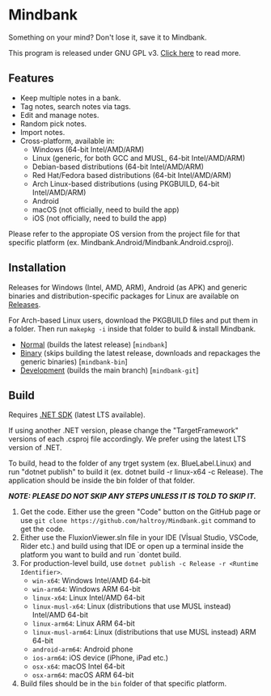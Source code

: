 # Mindbank

Something on your mind? Don't lose it, save it to Mindbank.

This program is released under GNU GPL v3. [Click here](./LICENSE) to read more.

## Features

- Keep multiple notes in a bank.
- Tag notes, search notes via tags.
- Edit and manage notes.
- Random pick notes.
- Import notes.
- Cross-platform, available in:
   - Windows (64-bit Intel/AMD/ARM)
   - Linux (generic, for both GCC and MUSL, 64-bit Intel/AMD/ARM)
   - Debian-based distributions (64-bit Intel/AMD/ARM)
   - Red Hat/Fedora based distributions (64-bit Intel/AMD/ARM)
   - Arch Linux-based distributions (using PKGBUILD, 64-bit Intel/AMD/ARM)
   - Android
   - macOS (not officially, need to build the app)
   - iOS (not officially, need to build the app)

Please refer to the appropiate OS version from the project file for that specific platform (ex. Mindbank.Android/Mindbank.Android.csproj).

## Installation

Releases for Windows (Intel, AMD, ARM), Android (as APK) and generic binaries and distribution-specific packages for Linux are available on [Releases](https://github.com/Haltroy/Mindbank/releases).

For Arch-based Linux users, download the PKGBUILD files and put them in a folder. Then run `makepkg -i` inside that folder to build & install Mindbank.
 - [Normal](https://raw.githubusercontent.com/Haltroy/Mindbank/refs/heads/main/linux/arch/main/PKGBUILD) (builds the latest release) [`mindbank`]
 - [Binary](https://raw.githubusercontent.com/Haltroy/Mindbank/refs/heads/main/linux/arch/bin/PKGBUILD) (skips building the latest release, downloads and repackages the generic binaries) [`mindbank-bin`]
 - [Development](https://raw.githubusercontent.com/Haltroy/Mindbank/refs/heads/main/linux/arch/dev/PKGBUILD) (builds the main branch) [`mindbank-git`]

## Build

Requires [.NET SDK](https://dotnet.microsoft.com) (latest LTS available).

If using another .NET version, please change the "TargetFramework" versions of each .csproj file accordingly. We prefer
using the latest LTS version of .NET.

To build, head to the folder of any trget system (ex. BlueLabel.Linux) and run "dotnet publish" to build it (ex. dotnet
build -r linux-x64 -c Release). The application should be inside the bin folder of that folder.

***NOTE: PLEASE DO NOT SKIP ANY STEPS UNLESS IT IS TOLD TO SKIP IT.***

1. Get the code. Either use the green "Code" button on the GitHub page or use `git clone https://github.com/haltroy/Mindbank.git` command to get the code.
2. Either use the FluxionViewer.sln file in your IDE (Vİsual Studio, VSCode, Rider etc.) and build using that IDE or open up a terminal inside the platform you want to build and run `dontet build.
3. For production-level build, use `dotnet publish -c Release -r <Runtime Identifier>`.
    - `win-x64`: Windows Intel/AMD 64-bit
    - `win-arm64`: Windows ARM 64-bit
    - `linux-x64`: Linux Intel/AMD 64-bit
    - `linux-musl-x64`: Linux (distributions that use MUSL instead) Intel/AMD 64-bit
    - `linux-arm64`: Linux ARM 64-bit
    - `linux-musl-arm64`: Linux (distributions that use MUSL instead) ARM 64-bit
    - `android-arm64`: Android phone
    - `ios-arm64`: iOS device (iPhone, iPad etc.)
    - `osx-x64`: macOS Intel 64-bit
    - `osx-arm64`: macOS ARM 64-bit
4. Build files should be in the `bin` folder of that specific platform.
